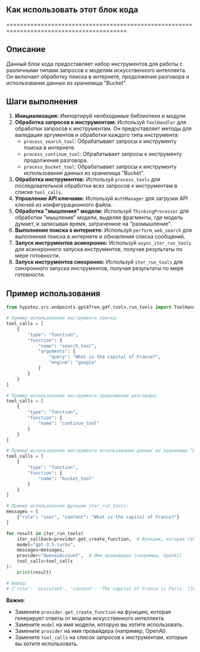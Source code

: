 ## Как использовать этот блок кода
=========================================================================================

Описание
-------------------------
Данный блок кода предоставляет набор инструментов для работы с различными типами запросов к моделям искусственного интеллекта. Он включает обработку поиска в интернете, продолжения разговора и использования данных из хранилища "Bucket".

Шаги выполнения
-------------------------
1. **Инициализация:** Импортируй необходимые библиотеки и модули.
2. **Обработка запросов к инструментам:** Используй `ToolHandler` для обработки запросов к инструментам. Он предоставляет методы для валидации аргументов и обработки каждого типа инструмента:
    - `process_search_tool`: Обрабатывает запросы к инструменту поиска в интернете.
    - `process_continue_tool`: Обрабатывает запросы к инструменту продолжения разговора.
    - `process_bucket_tool`: Обрабатывает запросы к инструменту использования данных из хранилища "Bucket".
3. **Обработка инструментов:** Используй `process_tools` для последовательной обработки всех запросов к инструментам в списке `tool_calls`.
4. **Управление API ключами:** Используй `AuthManager` для загрузки API ключей из конфигурационного файла.
5. **Обработка "мышления" модели:** Используй `ThinkingProcessor` для обработки "мышления" модели, выделяя фрагменты, где модель думает, и записывая время, затраченное на "размышление".
6. **Выполнение поиска в интернете:** Используй `perform_web_search` для выполнения поиска в интернете и обновления списка сообщений.
7. **Запуск инструментов асинхронно:** Используй `async_iter_run_tools` для асинхронного запуска инструментов, получая результаты по мере готовности.
8. **Запуск инструментов синхронно:** Используй `iter_run_tools` для синхронного запуска инструментов, получая результаты по мере готовности.

Пример использования
-------------------------

```python
from hypotez.src.endpoints.gpt4free.g4f.tools.run_tools import ToolHandler, AuthManager, ThinkingProcessor, iter_run_tools

# Пример использования инструмента поиска:
tool_calls = [
    {
        "type": "function",
        "function": {
            "name": "search_tool",
            "arguments": {
                "query": "What is the capital of France?",
                "engine": "google" 
            }
        }
    }
]

# Пример использования инструмента продолжения разговора:
tool_calls = [
    {
        "type": "function",
        "function": {
            "name": "continue_tool"
        }
    }
]

# Пример использования инструмента использования данных из хранилища "Bucket":
tool_calls = [
    {
        "type": "function",
        "function": {
            "name": "bucket_tool"
        }
    }
]

# Пример использования функции iter_run_tools:
messages = [
    {"role": "user", "content": "What is the capital of France?"}
]

for result in iter_run_tools(
    iter_callback=provider.get_create_function,  # Функция, которая генерирует ответы
    model="gpt-3.5-turbo", 
    messages=messages, 
    provider="OpenaiAccount",  # Имя провайдера (например, OpenAI)
    tool_calls=tool_calls 
):
    print(result) 

# Вывод:
# {'role': 'assistant', 'content': 'The capital of France is Paris. [[Wikipedia]](https://en.wikipedia.org/wiki/Paris)'}
```

**Важно**:
- Замените `provider.get_create_function` на функцию, которая генерирует ответы от модели искусственного интеллекта.
- Замените `model` на имя модели, которую вы хотите использовать.
- Замените `provider` на имя провайдера (например, OpenAI).
- Замените `tool_calls` на список запросов к инструментам, которые вы хотите использовать.